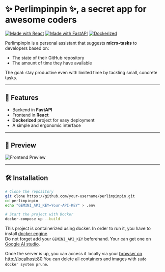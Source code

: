 # ✨ Perlimpinpin ✨, a secret app for awesome coders

[![Made with React](https://img.shields.io/badge/Made%20with-React-61DAFB?logo=react&logoColor=white)](https://react.dev/)
[![Made with FastAPI](https://img.shields.io/badge/Made%20with-FastAPI-009688?logo=fastapi&logoColor=white)](https://fastapi.tiangolo.com/)
[![Dockerized](https://img.shields.io/badge/Dockerized-Yes-2496ED?logo=docker&logoColor=white)](https://www.docker.com/)

Perlimpinpin is a personal assistant that suggests **micro-tasks** to developers based on:
- The state of their GitHub repository
- The amount of time they have available  

The goal: stay productive even with limited time by tackling small, concrete tasks.  

---

## 🚀 Features
- Backend in **FastAPI**  
- Frontend in **React**  
- **Dockerized** project for easy deployment  
- A simple and ergonomic interface  

---

## 📸 Preview
![Frontend Preview](website.gif)  

---

## 🛠️ Installation
```bash
# Clone the repository
git clone https://github.com/your-username/perlimpinpin.git
cd perlimpinpin
echo "GEMINI_API_KEY=Your-API-KEY" > .env

# Start the project with Docker
docker-compose up --build
```

This project is containerized using docker. In order to run it, you have to install [docker engine](https://docs.docker.com/engine/install/).  
Do not forget add your `GEMINI_API_KEY` beforehand. Your can get one on [Google AI studio](https://aistudio.google.com/app/apikey).  

Once the server is up, you can access it locally via your [browser on http://localhost:80](http://localhost:80)
You can delete all containers and images with `sudo docker system prune`.